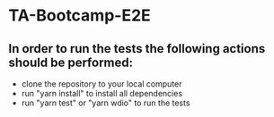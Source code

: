 # TA-Bootcamp-E2E

## In order to run the tests the following actions should be performed:
- clone the repository to your local computer
- run "yarn install" to install all dependencies
- run "yarn test" or "yarn wdio" to run the tests

